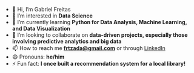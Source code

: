 - 👋 Hi, I’m Gabriel Freitas
- 👀 I’m interested in **Data Science**
- 🌱 I’m currently learning **Python for Data Analysis, Machine Learning, and Data Visualization**
- 💞️ I’m looking to collaborate on **data-driven projects, especially those involving predictive analytics and big data**
- 📫 How to reach me **frtzada@gmail.com** or through [LinkedIn](linkedin.com/in/frtzada)
- 😄 Pronouns: **he/him**
- ⚡ Fun fact: **I once built a recommendation system for a local library!**

<!---
frtzada/frtzada is a ✨ special ✨ repository because its `README.md` (this file) appears on your GitHub profile.
You can click the Preview link to take a look at your changes.
--->
